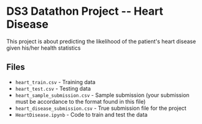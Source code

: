 # DS3 Datathon Project -- Heart Disease

This project is about predicting the likelihood of the patient's heart disease given his/her health statistics


## Files
* `heart_train.csv` - Training data
* `heart_test.csv` - Testing data
* `heart_sample_submission.csv` - Sample submission (your submission must be accordance to the format found in this file)
* `heart_disease_submission.csv` - True submission file for the project
* `HeartDisease.ipynb` - Code to train and test the data

